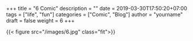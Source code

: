 +++
title = "6 Comic"
description = ""
date = 2019-03-30T17:50:20+07:00
tags = ["life", "fun"]
categories = ["Comic", "Blog"]
author = "yourname"
draft = false
weight = 6
+++

{{< figure src="/images/6.jpg" class="fit">}}
